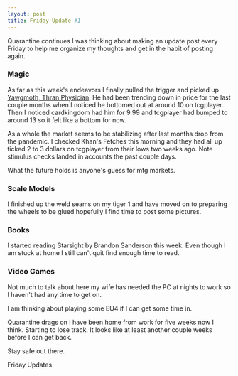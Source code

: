 ```yaml
---
layout: post
title: Friday Update #1
---
```


Quarantine continues I was thinking about making an update post every Friday to help me organize my thoughts and get in the habit of posting again.

### Magic
As far as this week's endeavors I finally pulled the trigger and picked up [Yawgmoth, Thran Physician](https://scryfall.com/card/mh1/116/yawgmoth-thran-physician). He had been trending down in price for the last couple months when I noticed he bottomed out at around 10 on tcgplayer. Then I noticed cardkingdom had him for 9.99 and tcgplayer had bumped to around 13 so it felt like a bottom for now.

As a whole the market seems to be stabilizing after last months drop from the pandemic. I checked Khan's Fetches this morning and they had all up ticked 2 to 3 dollars on tcgplayer from their lows two weeks ago. Note stimulus checks landed in accounts the past couple days.

What the future holds is anyone's guess for mtg markets.

### Scale Models
I finished up the weld seams on my tiger 1 and have moved on to preparing the wheels to be glued hopefully I find time to post some pictures.

### Books
I started reading Starsight by Brandon Sanderson this week. Even though I am stuck at home I still can't quit find enough time to read.

### Video Games
Not much to talk about here my wife has needed the PC at nights to work so I haven't had any time to get on.

I am thinking about playing some EU4 if I can get some time in.


Quarantine drags on I have been home from work for five weeks now I think. Starting to lose track. It looks like at least another couple weeks before I can get back.

Stay safe out there.

Friday Updates
